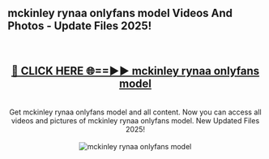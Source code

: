 <h2>mckinley rynaa onlyfans model Videos And Photos - Update Files 2025!</h2>
<br>
<div align="center">
<h2><a href="https://linkcuts.com/hfmhzwbr" rel="nofollow">🔴 CLICK HERE 🌐==►► mckinley rynaa onlyfans model</a></h2>
<br>
Get mckinley rynaa onlyfans model and all content. Now you can access all videos and pictures of mckinley rynaa onlyfans model. New Updated Files 2025!
<br>
<br>
<a href="https://linkcuts.com/hfmhzwbr" rel="nofollow" data-target="animated-image.originalLink"><img src="https://i.ibb.co.com/WyWwxjT/player-gif2.gif" alt="mckinley rynaa onlyfans model" style="max-width: 100%; display: inline-block;" data-target="animated-image.originalImage"></a>
</div>
<br>